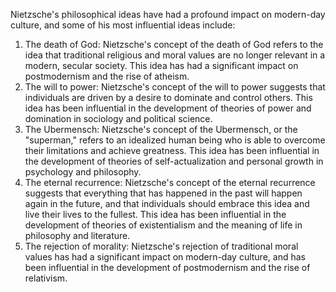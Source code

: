 Nietzsche's philosophical ideas have had a profound impact on modern-day culture, and some of his most influential ideas include:
1. The death of God: Nietzsche's concept of the death of God refers to the idea that traditional religious and moral values are no longer relevant in a modern, secular society. This idea has had a significant impact on postmodernism and the rise of atheism.
2. The will to power: Nietzsche's concept of the will to power suggests that individuals are driven by a desire to dominate and control others. This idea has been influential in the development of theories of power and domination in sociology and political science.
3. The Ubermensch: Nietzsche's concept of the Ubermensch, or the "superman," refers to an idealized human being who is able to overcome their limitations and achieve greatness. This idea has been influential in the development of theories of self-actualization and personal growth in psychology and philosophy.
4. The eternal recurrence: Nietzsche's concept of the eternal recurrence suggests that everything that has happened in the past will happen again in the future, and that individuals should embrace this idea and live their lives to the fullest. This idea has been influential in the development of theories of existentialism and the meaning of life in philosophy and literature.
5. The rejection of morality: Nietzsche's rejection of traditional moral values has had a significant impact on modern-day culture, and has been influential in the development of postmodernism and the rise of relativism.